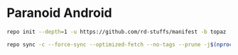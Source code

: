 # Paranoid Android #

```bash
repo init --depth=1 -u https://github.com/rd-stuffs/manifest -b topaz
```

```bash
repo sync -c --force-sync --optimized-fetch --no-tags --prune -j$(nproc --all)
```
